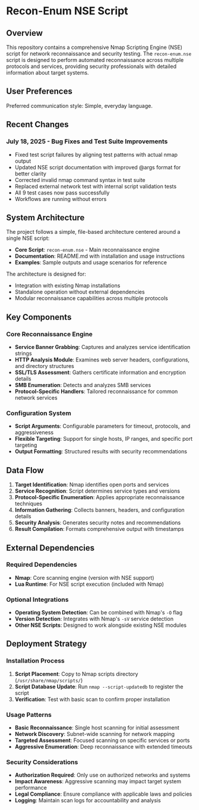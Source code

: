 # Recon-Enum NSE Script

## Overview

This repository contains a comprehensive Nmap Scripting Engine (NSE) script for network reconnaissance and security testing. The `recon-enum.nse` script is designed to perform automated reconnaissance across multiple protocols and services, providing security professionals with detailed information about target systems.

## User Preferences

Preferred communication style: Simple, everyday language.

## Recent Changes

### July 18, 2025 - Bug Fixes and Test Suite Improvements
- Fixed test script failures by aligning test patterns with actual nmap output
- Updated NSE script documentation with improved @args format for better clarity
- Corrected invalid nmap command syntax in test suite
- Replaced external network test with internal script validation tests
- All 9 test cases now pass successfully
- Workflows are running without errors

## System Architecture

The project follows a simple, file-based architecture centered around a single NSE script:

- **Core Script**: `recon-enum.nse` - Main reconnaissance engine
- **Documentation**: README.md with installation and usage instructions
- **Examples**: Sample outputs and usage scenarios for reference

The architecture is designed for:
- Integration with existing Nmap installations
- Standalone operation without external dependencies
- Modular reconnaissance capabilities across multiple protocols

## Key Components

### Core Reconnaissance Engine
- **Service Banner Grabbing**: Captures and analyzes service identification strings
- **HTTP Analysis Module**: Examines web server headers, configurations, and directory structures
- **SSL/TLS Assessment**: Gathers certificate information and encryption details
- **SMB Enumeration**: Detects and analyzes SMB services
- **Protocol-Specific Handlers**: Tailored reconnaissance for common network services

### Configuration System
- **Script Arguments**: Configurable parameters for timeout, protocols, and aggressiveness
- **Flexible Targeting**: Support for single hosts, IP ranges, and specific port targeting
- **Output Formatting**: Structured results with security recommendations

## Data Flow

1. **Target Identification**: Nmap identifies open ports and services
2. **Service Recognition**: Script determines service types and versions
3. **Protocol-Specific Enumeration**: Applies appropriate reconnaissance techniques
4. **Information Gathering**: Collects banners, headers, and configuration details
5. **Security Analysis**: Generates security notes and recommendations
6. **Result Compilation**: Formats comprehensive output with timestamps

## External Dependencies

### Required Dependencies
- **Nmap**: Core scanning engine (version with NSE support)
- **Lua Runtime**: For NSE script execution (included with Nmap)

### Optional Integrations
- **Operating System Detection**: Can be combined with Nmap's `-O` flag
- **Version Detection**: Integrates with Nmap's `-sV` service detection
- **Other NSE Scripts**: Designed to work alongside existing NSE modules

## Deployment Strategy

### Installation Process
1. **Script Placement**: Copy to Nmap scripts directory (`/usr/share/nmap/scripts/`)
2. **Script Database Update**: Run `nmap --script-updatedb` to register the script
3. **Verification**: Test with basic scan to confirm proper installation

### Usage Patterns
- **Basic Reconnaissance**: Single host scanning for initial assessment
- **Network Discovery**: Subnet-wide scanning for network mapping
- **Targeted Assessment**: Focused scanning on specific services or ports
- **Aggressive Enumeration**: Deep reconnaissance with extended timeouts

### Security Considerations
- **Authorization Required**: Only use on authorized networks and systems
- **Impact Awareness**: Aggressive scanning may impact target system performance
- **Legal Compliance**: Ensure compliance with applicable laws and policies
- **Logging**: Maintain scan logs for accountability and analysis
